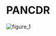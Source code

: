 # PANCDR

![figure_1](https://user-images.githubusercontent.com/44110710/232650093-57449f95-894e-459b-a552-e3cc9d0031ff.jpg)

